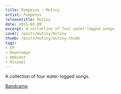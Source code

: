 ```yaml
---
title: Pompeius — Mutiny
artist: Pompeius
releasetitle: Mutiny
date: 2015-03-09
excerpt: A collection of four water-logged songs.
cover: /posts/mutiny/mutiny
thumb: /posts/mutiny/mutiny-thumb
tags:
- EP
- Downtempo
- Ambient
- Minimal
---
```



A collection of four water-logged songs.

[Bandcamp](https://pompeius.bandcamp.com/album/mutiny-ep)

